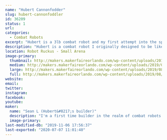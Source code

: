 ```yaml
---
name: "Hubert Cannonfodder"
slug: hubert-cannonfoddler
id: 36209
status: 1
url: 
categories:
  - Combat Robots
excerpt: "Hubert is a 3lb combat robot and my first attempt into the sport"
description: "Hubert is a combat robot I originally designed to be like \"Tombstone\", unfortunately due to my inexperience I decided to go with a \"Duck\" design and I am quite happy with the first working model. its design is primarialy push bot with a large stationary plow 2.5 inches tall by8 inches wide. The plow has an impact absorbing polyethylene sheet that will hopefully take the brunt of my opponents weapon. The main idea behind this bot is to use its bulky design to disable opponents weapons and use my motors to push them around, slam them to the wall and/or put them in the pit."
location: Robot Ruckus - Small Arena
image-primary:
  thumbnail: http://makers.makerfaireorlando.com/wp-content/uploads/2019/08/IMG_0587_Fotor_Collage-150x150.jpg
  medium: http://makers.makerfaireorlando.com/wp-content/uploads/2019/08/IMG_0587_Fotor_Collage-300x300.jpg
  large: http://makers.makerfaireorlando.com/wp-content/uploads/2019/08/IMG_0587_Fotor_Collage.jpg
  full: http://makers.makerfaireorlando.com/wp-content/uploads/2019/08/IMG_0587_Fotor_Collage.jpg
website: 
email: 
twitter: 
instagram: 
facebook: 
youtube: 
maker:
  name: "Sean L (Hubert&#8217;s builder)"
  description: "I'm a first time builder in the realm of combat robots. I have been a huge fan of combat robot for many years and didn't actually believe that i could do it until seeing 3lb bots at MakerFaire in 2018. I am excited for the chance to check (and continue to check) that of my bucket list."
  image-primary: 
last-modified-db: "2019-11-06 17:56:37"
last-exported: "2020-07-07 11:01:40"
---
```

